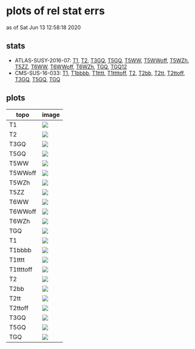 # plots of rel stat errs
as of Sat Jun 13 12:58:18 2020

## stats
 * ATLAS-SUSY-2016-07: [T1](#CMS-SUS-16-033_TGQ), [T2](#CMS-SUS-16-033_TGQ), [T3GQ](#CMS-SUS-16-033_TGQ), [T5GQ](#CMS-SUS-16-033_TGQ), [T5WW](#CMS-SUS-16-033_TGQ), [T5WWoff](#CMS-SUS-16-033_TGQ), [T5WZh](#CMS-SUS-16-033_TGQ), [T5ZZ](#CMS-SUS-16-033_TGQ), [T6WW](#CMS-SUS-16-033_TGQ), [T6WWoff](#CMS-SUS-16-033_TGQ), [T6WZh](#CMS-SUS-16-033_TGQ), [TGQ](#CMS-SUS-16-033_TGQ), [TGQ12](#CMS-SUS-16-033_TGQ)
 * CMS-SUS-16-033: [T1](#CMS-SUS-16-033_TGQ), [T1bbbb](#CMS-SUS-16-033_TGQ), [T1tttt](#CMS-SUS-16-033_TGQ), [T1ttttoff](#CMS-SUS-16-033_TGQ), [T2](#CMS-SUS-16-033_TGQ), [T2bb](#CMS-SUS-16-033_TGQ), [T2tt](#CMS-SUS-16-033_TGQ), [T2ttoff](#CMS-SUS-16-033_TGQ), [T3GQ](#CMS-SUS-16-033_TGQ), [T5GQ](#CMS-SUS-16-033_TGQ), [TGQ](#CMS-SUS-16-033_TGQ)

## plots
| **topo** | **image** |
|----------|-----------|
| <a name="ATLAS-SUSY-2016-07_T1">T1</a> | <img src="relstaterr_ATLAS-SUSY-2016-07_T1.png?2045898" /> |
| <a name="ATLAS-SUSY-2016-07_T2">T2</a> | <img src="relstaterr_ATLAS-SUSY-2016-07_T2.png?2045898" /> |
| <a name="ATLAS-SUSY-2016-07_T3GQ">T3GQ</a> | <img src="relstaterr_ATLAS-SUSY-2016-07_T3GQ.png?2045898" /> |
| <a name="ATLAS-SUSY-2016-07_T5GQ">T5GQ</a> | <img src="relstaterr_ATLAS-SUSY-2016-07_T5GQ.png?2045898" /> |
| <a name="ATLAS-SUSY-2016-07_T5WW">T5WW</a> | <img src="relstaterr_ATLAS-SUSY-2016-07_T5WW.png?2045898" /> |
| <a name="ATLAS-SUSY-2016-07_T5WWoff">T5WWoff</a> | <img src="relstaterr_ATLAS-SUSY-2016-07_T5WWoff.png?2045898" /> |
| <a name="ATLAS-SUSY-2016-07_T5WZh">T5WZh</a> | <img src="relstaterr_ATLAS-SUSY-2016-07_T5WZh.png?2045898" /> |
| <a name="ATLAS-SUSY-2016-07_T5ZZ">T5ZZ</a> | <img src="relstaterr_ATLAS-SUSY-2016-07_T5ZZ.png?2045898" /> |
| <a name="ATLAS-SUSY-2016-07_T6WW">T6WW</a> | <img src="relstaterr_ATLAS-SUSY-2016-07_T6WW.png?2045898" /> |
| <a name="ATLAS-SUSY-2016-07_T6WWoff">T6WWoff</a> | <img src="relstaterr_ATLAS-SUSY-2016-07_T6WWoff.png?2045898" /> |
| <a name="ATLAS-SUSY-2016-07_T6WZh">T6WZh</a> | <img src="relstaterr_ATLAS-SUSY-2016-07_T6WZh.png?2045898" /> |
| <a name="ATLAS-SUSY-2016-07_TGQ">TGQ</a> | <img src="relstaterr_ATLAS-SUSY-2016-07_TGQ.png?2045898" /> |
| <a name="CMS-SUS-16-033_T1">T1</a> | <img src="relstaterr_CMS-SUS-16-033_T1.png?2045898" /> |
| <a name="CMS-SUS-16-033_T1bbbb">T1bbbb</a> | <img src="relstaterr_CMS-SUS-16-033_T1bbbb.png?2045898" /> |
| <a name="CMS-SUS-16-033_T1tttt">T1tttt</a> | <img src="relstaterr_CMS-SUS-16-033_T1tttt.png?2045898" /> |
| <a name="CMS-SUS-16-033_T1ttttoff">T1ttttoff</a> | <img src="relstaterr_CMS-SUS-16-033_T1ttttoff.png?2045898" /> |
| <a name="CMS-SUS-16-033_T2">T2</a> | <img src="relstaterr_CMS-SUS-16-033_T2.png?2045898" /> |
| <a name="CMS-SUS-16-033_T2bb">T2bb</a> | <img src="relstaterr_CMS-SUS-16-033_T2bb.png?2045898" /> |
| <a name="CMS-SUS-16-033_T2tt">T2tt</a> | <img src="relstaterr_CMS-SUS-16-033_T2tt.png?2045898" /> |
| <a name="CMS-SUS-16-033_T2ttoff">T2ttoff</a> | <img src="relstaterr_CMS-SUS-16-033_T2ttoff.png?2045898" /> |
| <a name="CMS-SUS-16-033_T3GQ">T3GQ</a> | <img src="relstaterr_CMS-SUS-16-033_T3GQ.png?2045898" /> |
| <a name="CMS-SUS-16-033_T5GQ">T5GQ</a> | <img src="relstaterr_CMS-SUS-16-033_T5GQ.png?2045898" /> |
| <a name="CMS-SUS-16-033_TGQ">TGQ</a> | <img src="relstaterr_CMS-SUS-16-033_TGQ.png?2045898" /> |

